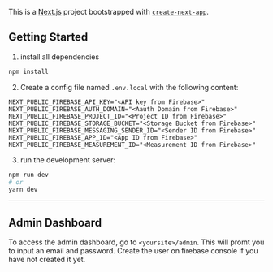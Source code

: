 This is a [Next.js](https://nextjs.org/) project bootstrapped with [`create-next-app`](https://github.com/vercel/next.js/tree/canary/packages/create-next-app).

## Getting Started

1. install all dependencies

```bash
npm install
```

2. Create a config file named `.env.local` with the following content:
```env
NEXT_PUBLIC_FIREBASE_API_KEY="<API key from Firebase>"
NEXT_PUBLIC_FIREBASE_AUTH_DOMAIN="<Aauth Domain from Firebase>"
NEXT_PUBLIC_FIREBASE_PROJECT_ID="<Project ID from Firebase>"
NEXT_PUBLIC_FIREBASE_STORAGE_BUCKET="<Storage Bucket from Firebase>"
NEXT_PUBLIC_FIREBASE_MESSAGING_SENDER_ID="<Sender ID from Firebase>"
NEXT_PUBLIC_FIREBASE_APP_ID="<App ID from Firebase>"
NEXT_PUBLIC_FIREBASE_MEASUREMENT_ID="<Measurement ID from Firebase>"
```

3. run the development server:

```bash
npm run dev
# or
yarn dev
```

***

## Admin Dashboard

To access the admin dashboard, go to `<yoursite>/admin`.
This will promt you to input an email and password.
Create the user on firebase console if you have not created it yet.
